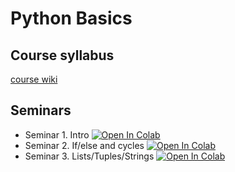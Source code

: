# Python Basics

## Course syllabus

[course wiki](http://wiki.cs.hse.ru/Основы_программирования_на_Python_осень_2022_матфак)


## Seminars


- Seminar 1. Intro
[![Open In Colab](https://colab.research.google.com/assets/colab-badge.svg)](https://colab.research.google.com/github/Podidiving/math-hse-python/blob/main/sem1_intro.ipynb)
- Seminar 2. If/else and cycles
[![Open In Colab](https://colab.research.google.com/assets/colab-badge.svg)](https://colab.research.google.com/github/Podidiving/math-hse-python/blob/main/sem2_if_cycles.ipynb)
- Seminar 3. Lists/Tuples/Strings
[![Open In Colab](https://colab.research.google.com/assets/colab-badge.svg)](https://colab.research.google.com/github/Podidiving/math-hse-python/blob/main/sem3_strings_lists.ipynb)
